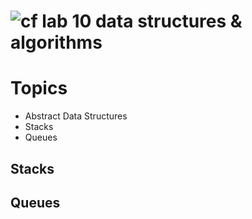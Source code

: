 ![cf](https://i.imgur.com/7v5ASc8.png) lab 10 data structures & algorithms
====

# Topics
* Abstract Data Structures
* Stacks
* Queues

## Stacks

## Queues

